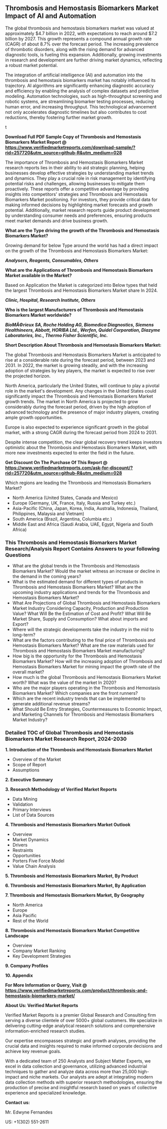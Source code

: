 <h2>Thrombosis and Hemostasis Biomarkers Market Impact of AI and Automation</h2><p>The global thrombosis and hemostasis biomarkers market was valued at approximately $4.7 billion in 2022, with expectations to reach around $7.2 billion by 2027. This growth represents a compound annual growth rate (CAGR) of about 8.7% over the forecast period. The increasing prevalence of thrombotic disorders, along with the rising demand for advanced diagnostic tools, is fueling this expansion. Additionally, growing investments in research and development are further driving market dynamics, reflecting a robust market potential.</p><p>The integration of artificial intelligence (AI) and automation into the thrombosis and hemostasis biomarkers market has notably influenced its trajectory. AI algorithms are significantly enhancing diagnostic accuracy and efficiency by enabling the analysis of complex datasets and predictive modeling. Automation technologies, such as high-throughput screening and robotic systems, are streamlining biomarker testing processes, reducing human error, and increasing throughput. This technological advancement not only accelerates diagnostic timelines but also contributes to cost reductions, thereby fostering further market growth.</p>t</p><p id="" class=""><strong>Download Full PDF Sample Copy of Thrombosis and Hemostasis Biomarkers Market Report @ <a href="https://www.verifiedmarketreports.com/download-sample/?rid=257720&utm_source=github-R&utm_medium=028" target="_blank">https://www.verifiedmarketreports.com/download-sample/?rid=257720&utm_source=github-R&utm_medium=028</a></strong></p><p>The importance of&nbsp;Thrombosis and Hemostasis Biomarkers Market research reports lies in their ability to aid strategic planning, helping businesses develop effective strategies by understanding market trends and dynamics. They play a crucial role in risk management by identifying potential risks and challenges, allowing businesses to mitigate them proactively. These reports offer a competitive advantage by providing insights into competitors' strategies and Thrombosis and Hemostasis Biomarkers Market positioning. For investors, they provide critical data for making informed decisions by highlighting market forecasts and growth potential. Additionally, market research reports guide product development by understanding consumer needs and preferences, ensuring products meet market demands and drive business growth.</p><p><strong>What are the&nbsp;Type driving the growth of the Thrombosis and Hemostasis Biomarkers Market?</strong></p><p id="" class="">Growing demand for below Type around the world has had a direct impact on the growth of the Thrombosis and Hemostasis Biomarkers Market:</p><em><strong>Analysers, Reagents, Consumables, Others</strong></em></p><strong>What are the&nbsp;Applications&nbsp;of Thrombosis and Hemostasis Biomarkers Market available in the Market?</strong></p><p id="" class="">Based on Application the Market is categorized into Below types that held the largest Thrombosis and Hemostasis Biomarkers Market share In 2024.</p><em><strong>Clinic, Hospital, Research Institute, Others</strong></em></p><strong>Who is the largest Manufacturers of Thrombosis and Hemostasis Biomarkers Market worldwide?</strong></p><p><em><strong>BioMÃ©rieux SA, Roche Holding AG, Biomedica Diagnostics, Siemens Healthineers, Abbott, HORIBA Ltd., Werfen, Quidel Corporation, Diazyme Laboratories, Inc., Thermo Fisher Scientific, Inc.</strong></em></p><p id="" class=""><strong>Short Description About Thrombosis and Hemostasis Biomarkers Market:</strong></p><p>The global Thrombosis and Hemostasis Biomarkers Market is anticipated to rise at a considerable rate during the forecast period, between 2023 and 2031. In 2022, the market is growing steadily, and with the increasing adoption of strategies by key players, the market is expected to rise over the projected horizon.</p><p>North America, particularly the United States, will continue to play a pivotal role in the market's development. Any changes in the United States could significantly impact the Thrombosis and Hemostasis Biomarkers Market growth trends. The market in North America is projected to grow considerably during the forecast period, driven by the high adoption of advanced technology and the presence of major industry players, creating ample growth opportunities.</p><p>Europe is also expected to experience significant growth in the global market, with a strong CAGR during the forecast period from 2024 to 2031.</p><p>Despite intense competition, the clear global recovery trend keeps investors optimistic about the Thrombosis and Hemostasis Biomarkers Market, with more new investments expected to enter the field in the future.</p><p id="" class=""><strong>Get Discount On The Purchase Of This Report @ <a href="https://www.verifiedmarketreports.com/ask-for-discount/?rid=257720&utm_source=github-R&utm_medium=028" target="_blank">https://www.verifiedmarketreports.com/ask-for-discount/?rid=257720&utm_source=github-R&utm_medium=028</a></strong></p>Which regions are leading the Thrombosis and Hemostasis Biomarkers Market?</p><ul><li>North America (United States, Canada and Mexico)</li><li>Europe (Germany, UK, France, Italy, Russia and Turkey etc.)</li><li>Asia-Pacific (China, Japan, Korea, India, Australia, Indonesia, Thailand, Philippines, Malaysia and Vietnam)</li><li>South America (Brazil, Argentina, Columbia etc.)</li><li>Middle East and Africa (Saudi Arabia, UAE, Egypt, Nigeria and South Africa)</li></ul><h3 id="" class="">This Thrombosis and Hemostasis Biomarkers Market Research/Analysis Report Contains Answers to your following Questions</h3><ul><li>What are the global trends in the Thrombosis and Hemostasis Biomarkers Market? Would the market witness an increase or decline in the demand in the coming years?</li><li>What is the estimated demand for different types of products in Thrombosis and Hemostasis Biomarkers Market? What are the upcoming industry applications and trends for the Thrombosis and Hemostasis Biomarkers Market?</li><li>What Are Projections of Global Thrombosis and Hemostasis Biomarkers Market Industry Considering Capacity, Production and Production Value? What Will Be the Estimation of Cost and Profit? What Will Be Market Share, Supply and Consumption? What about imports and Export?</li><li>Where will the strategic developments take the industry in the mid to long-term?</li><li>What are the factors contributing to the final price of Thrombosis and Hemostasis Biomarkers Market? What are the raw materials used for Thrombosis and Hemostasis Biomarkers Market manufacturing?</li><li>How big is the opportunity for the Thrombosis and Hemostasis Biomarkers Market? How will the increasing adoption of Thrombosis and Hemostasis Biomarkers Market for mining impact the growth rate of the overall market?</li><li>How much is the global Thrombosis and Hemostasis Biomarkers Market worth? What was the value of the market In 2020?</li><li>Who are the major players operating in the Thrombosis and Hemostasis Biomarkers Market? Which companies are the front runners?</li><li>Which are the recent industry trends that can be implemented to generate additional revenue streams?</li><li>What Should Be Entry Strategies, Countermeasures to Economic Impact, and Marketing Channels for Thrombosis and Hemostasis Biomarkers Market Industry?</li></ul><h3 id="" class="">Detailed TOC of Global Thrombosis and Hemostasis Biomarkers Market Research Report, 2024-2030</h3><p id="" class=""><strong>1. Introduction of the Thrombosis and Hemostasis Biomarkers Market</strong></p><ul><li>Overview of the Market</li><li>Scope of Report</li><li>Assumptions</li></ul><p id="" class=""><strong>2. Executive Summary</strong></p><p id="" class=""><strong>3. Research Methodology of Verified Market Reports</strong></p><ul><li>Data Mining</li><li>Validation</li><li>Primary Interviews</li><li>List of Data Sources</li></ul><p id="" class=""><strong>4. Thrombosis and Hemostasis Biomarkers Market Outlook</strong></p><ul><li>Overview</li><li>Market Dynamics</li><li>Drivers</li><li>Restraints</li><li>Opportunities</li><li>Porters Five Force Model</li><li>Value Chain Analysis</li></ul><p id="" class=""><strong>5. Thrombosis and Hemostasis Biomarkers Market, By Product</strong></p><p id="" class=""><strong>6. Thrombosis and Hemostasis Biomarkers Market, By Application</strong></p><p id="" class=""><strong>7. Thrombosis and Hemostasis Biomarkers Market, By Geography</strong></p><ul><li>North America</li><li>Europe</li><li>Asia Pacific</li><li>Rest of the World</li></ul><p id="" class=""><strong>8. Thrombosis and Hemostasis Biomarkers Market Competitive Landscape</strong></p><ul><li>Overview</li><li>Company Market Ranking</li><li>Key Development Strategies</li></ul><p id="" class=""><strong>9. Company Profiles</strong></p><p id="" class=""><strong>10. Appendix</strong></p><p id="" class=""><strong>For More Information or Query, Visit @ <a href="https://www.verifiedmarketreports.com/product/thrombosis-and-hemostasis-biomarkers-market/" target="_blank">https://www.verifiedmarketreports.com/product/thrombosis-and-hemostasis-biomarkers-market/</a></strong></p><p id="" class=""><strong>About Us: Verified Market Reports</strong></p><p id="" class="">Verified Market Reports is a premier Global Research and Consulting firm serving a diverse clientele of over 5000+ global customers. We specialize in delivering cutting-edge analytical research solutions and comprehensive information-enriched research studies.</p><p id="" class="">Our expertise encompasses strategic and growth analyses, providing the crucial data and insights required to make informed corporate decisions and achieve key revenue goals.</p><p id="" class="">With a dedicated team of 250 Analysts and Subject Matter Experts, we excel in data collection and governance, utilizing advanced industrial techniques to gather and analyze data across more than 25,000 high-impact and niche markets. Our analysts are adept at integrating modern data collection methods with superior research methodologies, ensuring the production of precise and insightful research based on years of collective experience and specialized knowledge.</p><p id="" class=""><strong>Contact us:</strong></p><p id="" class="">Mr. Edwyne Fernandes</p><p id="" class="">US: +1(302) 551-2611</p>